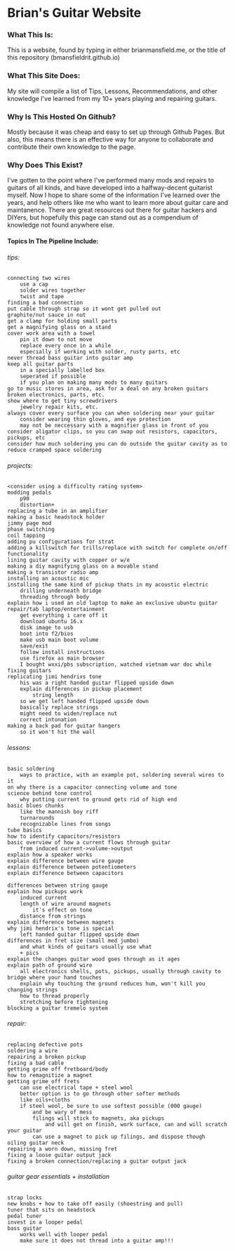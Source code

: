 # Brian's Guitar Website

### What This Is:
This is a website, found by typing in either brianmansfield.me, or the title of this repository (bmansfieldrit.github.io)

### What This Site Does:
My site will compile a list of Tips, Lessons, Recommendations, and other knowledge I've learned from my 10+ years playing and repairing guitars.

### Why Is This Hosted On Github?
Mostly because it was cheap and easy to set up through Github Pages. But also, this means there is an effective way for anyone to collaborate and contribute their own knowledge to the page.

### Why Does This Exist?
I've gotten to the point where I've performed many mods and repairs to guitars of all kinds, and have developed into a halfway-decent guitarist myself. Now I hope to share some of the information I've learned over the years, and help others like me who want to learn more about guitar care and maintanence. There are great resources out there for guitar hackers and DIYers, but hopefully this page can stand out as a compendium of knowledge not found anywhere else.

#### Topics In The Pipeline Include:
###### tips:
	connecting two wires
		use a cap
		solder wires together
		twist and tape
	finding a bad connection
	put cable through strap so it wont get pulled out
	graphite/nut sauce in nut
	get a clamp for holding small parts
	get a magnifying glass on a stand
	cover work area with a towel
		pin it down to not move
		replace every once in a while
		especially if working with solder, rusty parts, etc
	never thread bass guitar into guitar amp
	keep all guitar parts
		in a specially labelled box
		seperated if possible
		if you plan on making many mods to many guitars
	go to music stores in area, ask for a deal on any broken guitars broken electronics, parts, etc.
	show where to get tiny screwdrivers
		jewelry repair kits, etc.
	always cover every surface you can when soldering near your guitar
		consider wearing thin gloves, and eye protection
		may not be neccessary with a magnifier glass in front of you
	consider aligator clips, so you can swap out resistors, capacitors, pickups, etc
	consider how much soldering you can do outside the guitar cavity as to reduce cramped space soldering

###### projects:
	<consider using a difficulty rating system>
	modding pedals
		p90
		distortion+
	replacing a tube in an amplifier
	making a basic headstock holder
	jimmy page mod
	phase switching
	coil tapping
	adding pu configurations for strat
	adding a killswitch for trills/replace with switch for complete on/off functionality
	lining guitar cavity with copper or w/e
	making a diy magnifying glass on a movable stand
	making a transistor radio amp
	installing an acoustic mic
	installing the same kind of pickup thats in my acoustic electric
		drilling underneath bridge
		threading through body
	explain how i used an old laptop to make an exclusive ubuntu guitar repair/tab laptop/entertainment
		get everything i care off it
		download ubuntu 16.x
		disk image to usb
		boot into f2/bios
		make usb main boot volume
		save/exit
		follow install instructions
		use firefox as main browser
		I bought wxxi/pbs subscription, watched vietnam war doc while fixing guitars
	replicating jimi hendrixs tone
		his was a right handed guitar flipped upside down
		explain differences in pickup placement
			string length
		so we get left handed flipped upside down
		basically replace strings
		might need to widen/replace nut
		correct intonation
	making a back pad for guitar hangers
		so it won't hit the wall
	
###### lessons:
	basic soldering
		ways to practice, with an example pot, soldering several wires to it
	on why there is a capacitor connecting volume and tone
	science behind tone control
		why putting current to ground gets rid of high end
	basic blues chunks
		like the mannish boy riff
		turnarounds
		recognizable lines from songs
	tube basics
	how to identify capacitors/resistors
	basic overview of how a current flows through guitar
		from induced current->volume->output
	explain how a speaker works
	explain difference between wire gauge
	explain difference between potentiometers
	explain difference between capacitors
	
	differences between string gauge
	explain how pickups work
		induced current
		length of wire around magnets
			it's effect on tone
		distance from strings
	explain difference between magnets
	why jimi hendrix's tone is special
		left handed guitar flipped upside down
	differences in fret size (small med jumbo)
		and what kinds of guitars usually use what
		+ pics
	explain the changes guitar wood goes through as it ages
	explain path of ground wire
		all electronics shells, pots, pickups, usually through cavity to bridge where your hand touches
		explain why touching the ground reduces hum, won't kill you
	changing strings
		how to thread properly
		stretching before tightening
	blocking a guitar tremelo system
	
###### repair:
	replacing defective pots
	soldering a wire 
	repairing a broken pickup
	fixing a bad cable
	getting grime off fretboard/body
	how to remagnitize a magnet
	getting grime off frets
		can use electrical tape + steel wool
		better option is to go through other softer methods
		like oils+cloths
		if steel wool, be sure to use softest possible (000 gauge)
			and be wary of mess
			filings will stick to magnets, aka pickups
				and will get on finish, work surface, can and will scratch your guitar
			can use a magnet to pick up filings, and dispose though
	oiling guitar neck
	repairing a worn down, missing fret
	fixing a loose guitar output jack
	fixing a broken connection/replacing a guitar output jack
	
###### guitar gear essentials + installation
	strap locks
	new knobs + how to take off easily (shoestring and pull)
	tuner that sits on headstock
	pedal tuner
	invest in a looper pedal
	bass guitar
		works well with looper pedal
		make sure it does not thread into a guitar amp!!!
